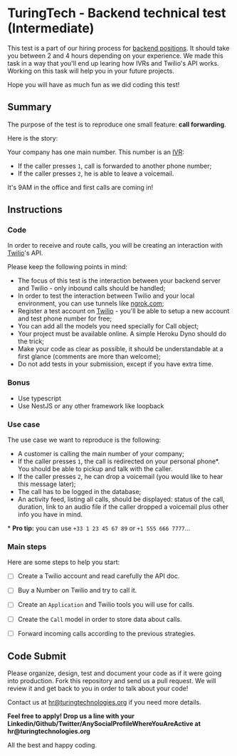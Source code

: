 # TuringTech - Backend technical test (Intermediate)

This test is a part of our hiring process for [backend positions](https://www.turingtechnologies.org/careers). It should take you between 2 and 4 hours depending on your experience. We made this task in a way that you'll end up learing how IVRs and Twilio's API works. Working on this task will help you in your future projects.

Hope you will have as much fun as we did coding this test!

## Summary

The purpose of the test is to reproduce one small feature: __call forwarding__.

Here is the story:

Your company has one main number. This number is an [IVR](https://en.wikipedia.org/wiki/Interactive_voice_response):
- If the caller presses `1`, call is forwarded to another phone number;
- If the caller presses `2`, he is able to leave a voicemail.

It's 9AM in the office and first calls are coming in!

## Instructions

### Code

In order to receive and route calls, you will be creating an interaction with [Twilio](https://twilio.com)'s API.

Please keep the following points in mind:

- The focus of this test is the interaction between your backend server and Twilio - only inbound calls should be handled;
- In order to test the interaction between Twilio and your local environment, you can use tunnels like [ngrok.com](https://ngrok.com);
- Register a test account on [Twilio](https://twilio.com) - you'll be able to setup a new account and test phone number for free;
- You can add all the models you need specially for Call object;
- Your project must be available online. A simple Heroku Dyno should do the trick;
- Make your code as clear as possible, it should be understandable at a first glance (comments are more than welcome);
- Do not add tests in your submission, except if you have extra time.

### Bonus

- Use typescript
- Use NestJS or any other framework like loopback


### Use case

The use case we want to reproduce is the following:

- A customer is calling the main number of your company;
- If the caller presses `1`, the call is redirected on your personal phone\*. You should be able to pickup and talk with the caller.
- If the caller presses `2`, he can drop a voicemail (you would like to hear this message later);
- The call has to be logged in the database;
- An activity feed, listing all calls, should be displayed: status of the call, duration, link to an audio file if the caller dropped a voicemail plus other info you have in mind.

\* **Pro tip:** you can use `+33 1 23 45 67 89` or `+1 555 666 7777`...

### Main steps

Here are some steps to help you start:

- [ ] Create a Twilio account and read carefully the API doc.

- [ ] Buy a Number on Twilio and try to call it.

- [ ] Create an `Application` and Twilio tools you will use for calls.

- [ ] Create the `Call` model in order to store data about calls.

- [ ] Forward incoming calls according to the previous strategies.


## Code Submit
Please organize, design, test and document your code as if it were going into production. Fork this repository and send us a pull request. We will review it and get back to you in order to talk about your code! 

Contact us at hr@turingtechnologies.org if you need more details. 

__Feel free to apply! Drop us a line with your Linkedin/Github/Twitter/AnySocialProfileWhereYouAreActive at hr@turingtechnologies.org__


All the best and happy coding.

